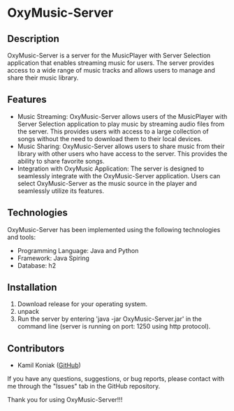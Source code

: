 # OxyMusic-Server

## Description

OxyMusic-Server is a server for the MusicPlayer with Server Selection application that enables streaming music for users. The server provides access to a wide range of music tracks and allows users to manage and share their music library.

## Features

- Music Streaming: OxyMusic-Server allows users of the MusicPlayer with Server Selection application to play music by streaming audio files from the server. This provides users with access to a large collection of songs without the need to download them to their local devices.
- Music Sharing: OxyMusic-Server allows users to share music from their library with other users who have access to the server. This provides the ability to share favorite songs.
- Integration with OxyMusic Application: The server is designed to seamlessly integrate with the OxyMusic-Server application. Users can select OxyMusic-Server as the music source in the player and seamlessly utilize its features.

## Technologies

OxyMusic-Server has been implemented using the following technologies and tools:

- Programming Language: Java and Python
- Framework: Java Spiring
- Database: h2

## Installation

1. Download release for your operating system.
2. unpack
3. Run the server by entering 'java -jar OxyMusic-Server.jar' in the command line (server is running on port: 1250 using http protocol).

## Contributors

- Kamil Koniak ([GitHub](https://github.com/Mavignate))

If you have any questions, suggestions, or bug reports, please contact with me through the "Issues" tab in the GitHub repository.

Thank you for using OxyMusic-Server!!!
